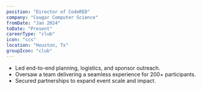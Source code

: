 ```yaml
---
position: "Director of CodeRED"
company: "Cougar Computer Science"
fromDate: "Jan 2024"
toDate: "Present"
careerType: "club"
icon: "ccs"
location: "Houston, Tx"
groupIcon: "club"
---
```


- Led end-to-end planning, logistics, and sponsor outreach.
- Oversaw a team delivering a seamless experience for 200+ participants.
- Secured partnerships to expand event scale and impact.
